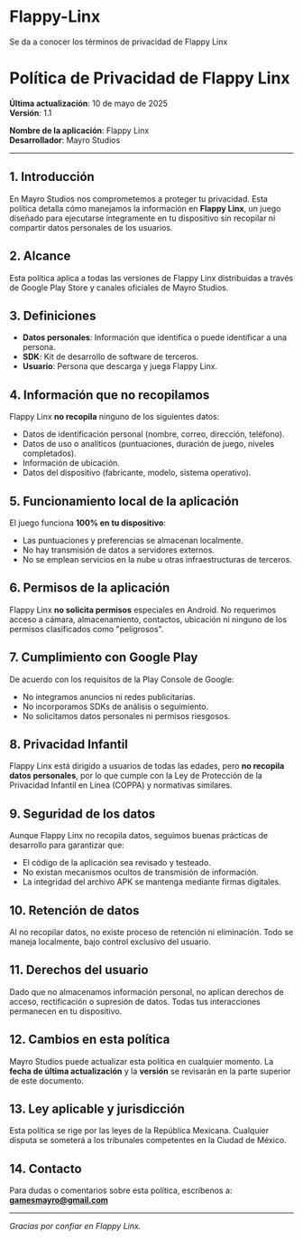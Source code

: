 # Flappy-Linx
Se da a conocer los términos de privacidad de Flappy Linx
# Política de Privacidad de Flappy Linx

**Última actualización**: 10 de mayo de 2025  
**Versión**: 1.1

**Nombre de la aplicación**: Flappy Linx  
**Desarrollador**: Mayro Studios

---

## 1. Introducción
En Mayro Studios nos comprometemos a proteger tu privacidad. Esta política detalla cómo manejamos la información en **Flappy Linx**, un juego diseñado para ejecutarse íntegramente en tu dispositivo sin recopilar ni compartir datos personales de los usuarios.

## 2. Alcance
Esta política aplica a todas las versiones de Flappy Linx distribuidas a través de Google Play Store y canales oficiales de Mayro Studios.

## 3. Definiciones
- **Datos personales**: Información que identifica o puede identificar a una persona.
- **SDK**: Kit de desarrollo de software de terceros.
- **Usuario**: Persona que descarga y juega Flappy Linx.

## 4. Información que no recopilamos
Flappy Linx **no recopila** ninguno de los siguientes datos:
- Datos de identificación personal (nombre, correo, dirección, teléfono).
- Datos de uso o analíticos (puntuaciones, duración de juego, niveles completados).
- Información de ubicación.
- Datos del dispositivo (fabricante, modelo, sistema operativo).

## 5. Funcionamiento local de la aplicación
El juego funciona **100% en tu dispositivo**:
- Las puntuaciones y preferencias se almacenan localmente.
- No hay transmisión de datos a servidores externos.
- No se emplean servicios en la nube u otras infraestructuras de terceros.

## 6. Permisos de la aplicación
Flappy Linx **no solicita permisos** especiales en Android. No requerimos acceso a cámara, almacenamiento, contactos, ubicación ni ninguno de los permisos clasificados como "peligrosos".

## 7. Cumplimiento con Google Play
De acuerdo con los requisitos de la Play Console de Google:
- No integramos anuncios ni redes publicitarias.
- No incorporamos SDKs de análisis o seguimiento.
- No solicitamos datos personales ni permisos riesgosos.

## 8. Privacidad Infantil
Flappy Linx está dirigido a usuarios de todas las edades, pero **no recopila datos personales**, por lo que cumple con la Ley de Protección de la Privacidad Infantil en Línea (COPPA) y normativas similares.

## 9. Seguridad de los datos
Aunque Flappy Linx no recopila datos, seguimos buenas prácticas de desarrollo para garantizar que:
- El código de la aplicación sea revisado y testeado.
- No existan mecanismos ocultos de transmisión de información.
- La integridad del archivo APK se mantenga mediante firmas digitales.

## 10. Retención de datos
Al no recopilar datos, no existe proceso de retención ni eliminación. Todo se maneja localmente, bajo control exclusivo del usuario.

## 11. Derechos del usuario
Dado que no almacenamos información personal, no aplican derechos de acceso, rectificación o supresión de datos. Todas tus interacciones permanecen en tu dispositivo.

## 12. Cambios en esta política
Mayro Studios puede actualizar esta política en cualquier momento. La **fecha de última actualización** y la **versión** se revisarán en la parte superior de este documento.

## 13. Ley aplicable y jurisdicción
Esta política se rige por las leyes de la República Mexicana. Cualquier disputa se someterá a los tribunales competentes en la Ciudad de México.

## 14. Contacto
Para dudas o comentarios sobre esta política, escríbenos a:  
**gamesmayro@gmail.com**

---

*Gracias por confiar en Flappy Linx.*

